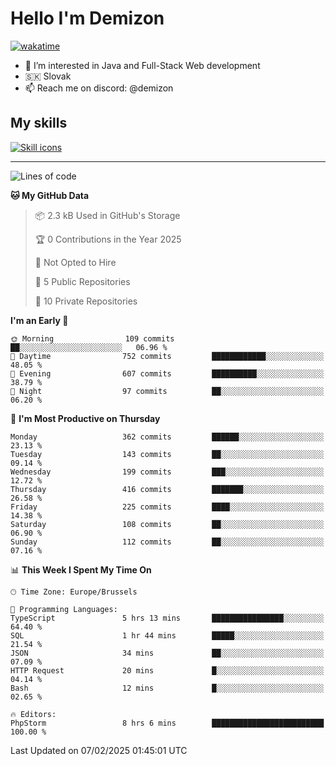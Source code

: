 # Hello I'm Demizon
[![wakatime](https://wakatime.com/badge/user/6ad1949f-d6d7-44f9-9eee-c35e54cc499b.svg)](https://wakatime.com/@6ad1949f-d6d7-44f9-9eee-c35e54cc499b)
- 👀 I’m interested in Java and Full-Stack Web development
- 🇸🇰 Slovak
- 📫 Reach me on discord: @demizon

## My skills
[![Skill icons](https://skillicons.dev/icons?i=java,js,ts,html,css,react,nextjs,tailwind,supabase,py,git,docker,linux,mysql,postgres,mongo&theme=dark)](https://github.com/Demizon3433)

---

<!--START_SECTION:waka-->
![Lines of code](https://img.shields.io/badge/From%20Hello%20World%20I%27ve%20Written-424.3%20thousand%20lines%20of%20code-blue)

**🐱 My GitHub Data** 

> 📦 2.3 kB Used in GitHub's Storage 
 > 
> 🏆 0 Contributions in the Year 2025
 > 
> 🚫 Not Opted to Hire
 > 
> 📜 5 Public Repositories 
 > 
> 🔑 10 Private Repositories 
 > 
**I'm an Early 🐤** 

```text
🌞 Morning                109 commits         ██░░░░░░░░░░░░░░░░░░░░░░░   06.96 % 
🌆 Daytime                752 commits         ████████████░░░░░░░░░░░░░   48.05 % 
🌃 Evening                607 commits         ██████████░░░░░░░░░░░░░░░   38.79 % 
🌙 Night                  97 commits          ██░░░░░░░░░░░░░░░░░░░░░░░   06.20 % 
```
📅 **I'm Most Productive on Thursday** 

```text
Monday                   362 commits         ██████░░░░░░░░░░░░░░░░░░░   23.13 % 
Tuesday                  143 commits         ██░░░░░░░░░░░░░░░░░░░░░░░   09.14 % 
Wednesday                199 commits         ███░░░░░░░░░░░░░░░░░░░░░░   12.72 % 
Thursday                 416 commits         ███████░░░░░░░░░░░░░░░░░░   26.58 % 
Friday                   225 commits         ████░░░░░░░░░░░░░░░░░░░░░   14.38 % 
Saturday                 108 commits         ██░░░░░░░░░░░░░░░░░░░░░░░   06.90 % 
Sunday                   112 commits         ██░░░░░░░░░░░░░░░░░░░░░░░   07.16 % 
```


📊 **This Week I Spent My Time On** 

```text
🕑︎ Time Zone: Europe/Brussels

💬 Programming Languages: 
TypeScript               5 hrs 13 mins       ████████████████░░░░░░░░░   64.40 % 
SQL                      1 hr 44 mins        █████░░░░░░░░░░░░░░░░░░░░   21.54 % 
JSON                     34 mins             ██░░░░░░░░░░░░░░░░░░░░░░░   07.09 % 
HTTP Request             20 mins             █░░░░░░░░░░░░░░░░░░░░░░░░   04.14 % 
Bash                     12 mins             █░░░░░░░░░░░░░░░░░░░░░░░░   02.65 % 

🔥 Editors: 
PhpStorm                 8 hrs 6 mins        █████████████████████████   100.00 % 
```


 Last Updated on 07/02/2025 01:45:01 UTC
<!--END_SECTION:waka-->
